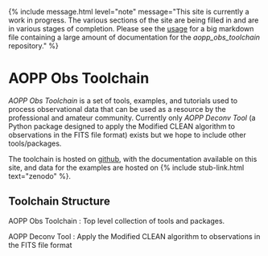 
{% 
	include message.html 
		level="note" 
		message="This site is currently a work in progress. The various sections of the site are being filled in and are in various stages of completion. Please see the <a href='USAGE.html'>usage</a> for a big markdown file containing a large amount of documentation for the *aopp_obs_toolchain* repository." 
%}


# AOPP Obs Toolchain #

*AOPP Obs Toolchain* is a set of tools, examples, and tutorials used to process observational data that can be used as a resource by the professional and amateur community. Currently only *AOPP Deconv Tool* (a Python package designed to apply the Modified CLEAN algorithm to observations in the FITS file format) exists but we hope to include other tools/packages.

The toolchain is hosted on [github](https://github.com/jackdobinson/aopp_obs_toolchain), with the documentation available on this site, and data for the examples are hosted on {% include stub-link.html text="zenodo" %}.


## Toolchain Structure ##

AOPP Obs Toolchain
: Top level collection of tools and packages.
  
  AOPP Deconv Tool
  : Apply the Modified CLEAN algorithm to observations in the FITS file format

